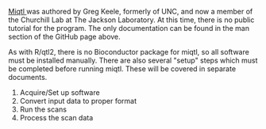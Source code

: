 
[Miqtl ](https://github.com/gkeele/miqtl) was authored by Greg Keele, formerly of UNC, and now a member of the Churchill Lab at The Jackson Laboratory.  At this time, there is no public tutorial for the program.  The only documentation can be found in the man section of the GitHub page above. 

As with R/qtl2, there is no Bioconductor package for miqtl, so all software must be installed manually.
There are also several "setup" steps which must be completed before running miqtl.  These will be covered in separate documents.  

1) Acquire/Set up software
2) Convert input data to proper format
3) Run the scans
4) Process the scan data

